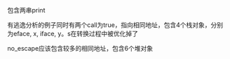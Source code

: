 包含两串print

有逃逸分析的例子同时有两个call为true，指向相同地址，包含4个栈对象，分别为eface, x, iface, y。s在转换过程中被优化掉了

no_escape应该包含较多的相同地址，包含6个堆对象